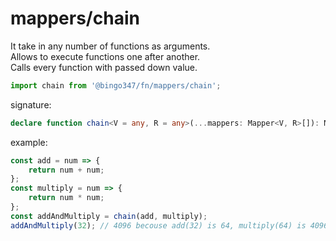 # mappers/chain

It take in any number of functions as arguments.\
Allows to execute functions one after another.\
Calls every function with passed down value.

```javascript
import chain from '@bingo347/fn/mappers/chain';
```

signature:

```typescript
declare function chain<V = any, R = any>(...mappers: Mapper<V, R>[]): Mapper<V, R>;
```

example:

```javascript
const add = num => {
    return num + num;
};
const multiply = num => {
    return num * num;
};
const addAndMultiply = chain(add, multiply);
addAndMultiply(32); // 4096 becouse add(32) is 64, multiply(64) is 4096
```
